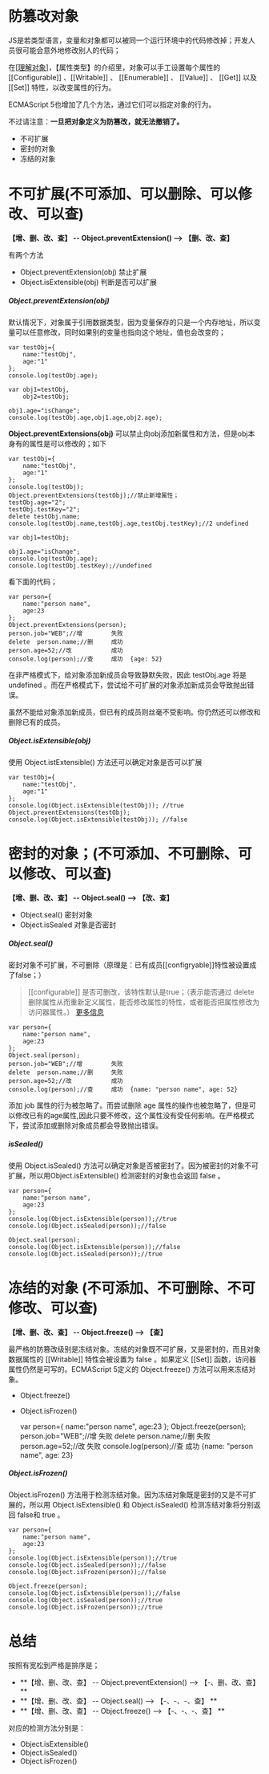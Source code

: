 # 防篡改对象

JS是若类型语言，变量和对象都可以被同一个运行环境中的代码修改掉；开发人员很可能会意外地修改别人的代码；

在[[理解对象](https://github.com/Broszhu/zhuanbang-javascript-notes/blob/master/%E9%9D%A2%E5%90%91%E5%AF%B9%E8%B1%A1%E5%92%8C%E7%BB%A7%E6%89%BF%E6%96%B9%E5%BC%8F/%E7%90%86%E8%A7%A3%E5%AF%B9%E8%B1%A1.md)]，【属性类型】的介绍里，对象可以手工设置每个属性的 [[Configurable]] 、[[Writable]] 、 [[Enumerable]] 、 [[Value]] 、 [[Get]] 以及 [[Set]] 特性，以改变属性的行为。


ECMAScript 5也增加了几个方法，通过它们可以指定对象的行为。

不过请注意：**一旦把对象定义为防篡改，就无法撤销了。**

- 不可扩展
- 密封的对象
- 冻结的对象

# 不可扩展(不可添加、可以删除、可以修改、可以查)

**【增、删、改、查】 -- Object.preventExtension() --> 【删、改、查】**

有两个方法

- Object.preventExtension(obj)		禁止扩展
- Object.isExtensible(obj)			判断是否可以扩展

##### Object.preventExtension(obj)

默认情况下，对象属于引用数据类型，因为变量保存的只是一个内存地址，所以变量可以任意修改，同时如果别的变量也指向这个地址，值也会改变的；
	
	var testObj={
	    name:"testObj",
	    age:"1"
	};
	console.log(testObj.age);
	
	var obj1=testObj,
	    obj2=testObj;
	
	obj1.age="isChange";
	console.log(testObj.age,obj1.age,obj2.age);

**Object.preventExtensions(obj)** 可以禁止向obj添加新属性和方法，但是obj本身有的属性是可以修改的；如下

    var testObj={
        name:"testObj",
        age:"1"
    };
    console.log(testObj);
    Object.preventExtensions(testObj);//禁止新增属性；
    testObj.age="2";
    testObj.testKey="2";
    delete testObj.name;
    console.log(testObj.name,testObj.age,testObj.testKey);//2 undefined

    var obj1=testObj;

    obj1.age="isChange";
    console.log(testObj.age);
    console.log(testObj.testKey);//undefined

看下面的代码；

    var person={
        name:"person name",
        age:23
    };
    Object.preventExtensions(person);
    person.job="WEB";//增        失败
    delete  person.name;//删     成功
    person.age=52;//改           成功
    console.log(person);//查     成功  {age: 52}

在非严格模式下，给对象添加新成员会导致静默失败，因此 testObj.age 将是 undefined 。而在严格模式下，尝试给不可扩展的对象添加新成员会导致抛出错误。

虽然不能给对象添加新成员，但已有的成员则丝毫不受影响。你仍然还可以修改和删除已有的成员。

##### Object.isExtensible(obj)

使用 Object.istExtensible() 方法还可以确定对象是否可以扩展

	var testObj={
	    name:"testObj",
	    age:"1"
	};
	console.log(Object.isExtensible(testObj)); //true
	Object.preventExtensions(testObj);
	console.log(Object.isExtensible(testObj)); //false

# 密封的对象；(不可添加、不可删除、可以修改、可以查)

**【增、删、改、查】 -- Object.seal() --> 【改、查】**

- Object.seal()		密封对象
- Object.isSealed			对象是否密封

##### Object.seal()	

密封对象不可扩展，不可删除（原理是：已有成员[[configryable]]特性被设置成了false；）

> [[configurable]] 是否可删改，该特性默认是true；（表示能否通过 delete 删除属性从而重新定义属性，能否修改属性的特性，或者能否把属性修改为访问器属性。） [更多信息](../面向对象和继承方式/理解对象.md)

    var person={
        name:"person name",
        age:23
    };
    Object.seal(person);
    person.job="WEB";//增        失败
    delete  person.name;//删     失败
    person.age=52;//改           成功
    console.log(person);//查     成功  {name: "person name", age: 52}

添加 job 属性的行为被忽略了。而尝试删除 age 属性的操作也被忽略了，但是可以修改已有的age属性,因此只要不修改，这个属性没有受任何影响。在严格模式下，尝试添加或删除对象成员都会导致抛出错误。

##### isSealed()

使用 Object.isSealed() 方法可以确定对象是否被密封了。因为被密封的对象不可扩展，所以用Object.isExtensible() 检测密封的对象也会返回 false 。

    var person={
        name:"person name",
        age:23
    };
    console.log(Object.isExtensible(person));//true
    console.log(Object.isSealed(person));//false

    Object.seal(person);
    console.log(Object.isExtensible(person));//false
    console.log(Object.isSealed(person));//true

# 冻结的对象	(不可添加、不可删除、不可修改、可以查)


**【增、删、改、查】 -- Object.freeze() --> 【查】**

最严格的防篡改级别是冻结对象。冻结的对象既不可扩展，又是密封的，而且对象数据属性的 [[Writable]] 特性会被设置为 false 。如果定义 [[Set]] 函数，访问器属性仍然是可写的。ECMAScript 5定义的 Object.freeze() 方法可以用来冻结对象。

- Object.freeze()
- Object.isFrozen()

    var person={
        name:"person name",
        age:23
    };
    Object.freeze(person);
    person.job="WEB";//增        失败
    delete  person.name;//删     失败
    person.age=52;//改           失败
    console.log(person);//查     成功  {name: "person name", age: 23}


##### Object.isFrozen()

 Object.isFrozen() 方法用于检测冻结对象。因为冻结对象既是密封的又是不可扩展的，所以用 Object.isExtensible() 和 Object.isSealed() 检测冻结对象将分别返回 false和 true 。

    var person={
        name:"person name",
        age:23
    };
    console.log(Object.isExtensible(person));//true
    console.log(Object.isSealed(person));//false
    console.log(Object.isFrozen(person));//false

    Object.freeze(person);
    console.log(Object.isExtensible(person));//false
    console.log(Object.isSealed(person));//true
    console.log(Object.isFrozen(person));//true

# 总结

按照有宽松到严格是排序是；

- **【增、删、改、查】 -- Object.preventExtension() 	--> 	【-、删、改、查】	**
- **【增、删、改、查】 -- Object.seal()				-->	【-、-、-、查】	**
- **【增、删、改、查】 -- Object.freeze() 				-->	【-、-、-、查】	**

对应的检测方法分别是：

- Object.isExtensible()
- Object.isSealed()
- Object.isFrozen()